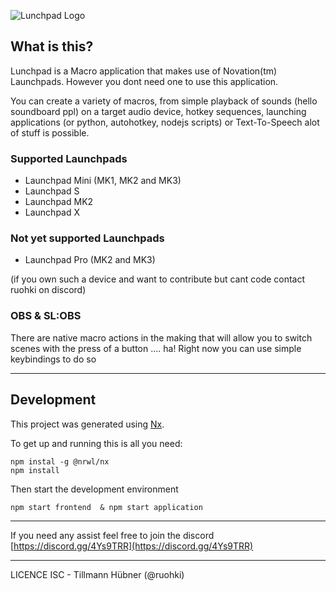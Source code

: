 ![Lunchpad Logo](https://github.com/ruohki/lunchpad/raw/master/.github/ISSUE_TEMPLATE/logo.png)

## What is this?
Lunchpad is a Macro application that makes use of Novation(tm) Launchpads.
However you dont need one to use this application.

You can create a variety of macros, from simple playback of sounds (hello soundboard ppl) on a target audio device, hotkey sequences, launching applications (or python, autohotkey, nodejs scripts) or Text-To-Speech alot of stuff is possible.

### Supported Launchpads
- Launchpad Mini (MK1, MK2 and MK3)
- Launchpad S
- Launchpad MK2
- Launchpad X

### Not yet supported Launchpads
- Launchpad Pro (MK2 and MK3)

(if you own such a device and want to contribute but cant code contact ruohki on discord)


### OBS & SL:OBS
There are native macro actions in the making that will allow you to switch scenes with the press of a button .... ha!
Right now you can use simple keybindings to do so


---
## Development
This project was generated using [Nx](https://nx.dev).

To get up and running this is all you need:
```
npm instal -g @nrwl/nx
npm install
```

Then start the development environment
```
npm start frontend  & npm start application
```

---
If you need any assist feel free to join the discord [https://discord.gg/4Ys9TRR](https://discord.gg/4Ys9TRR)

---
LICENCE ISC - Tillmann Hübner (@ruohki)
